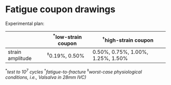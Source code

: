 # Fatigue coupon drawings

Experimental plan: 

|                  | <sup>\*</sup>low-strain coupon | <sup>†</sup>high-strain coupon                |
| ---------------- | ----------------- | --------------------------------- |
| strain amplitude | <sup>‡</sup>0.19%, 0.50%      | 0.50%, 0.75%, 1.00%, 1.25%, 1.50% |

<sup>\*</sup>*test to 10<sup>7</sup> cycles*
<sup>†</sup>*fatigue-to-fracture*
<sup>‡</sup>*worst-case physiological conditions, i.e., Valsalva in 28mm IVC)*
